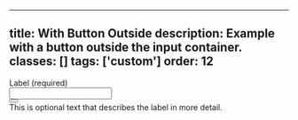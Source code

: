 <!--
 *              Copyright (c) 2025 Visa, Inc.
 *
 * Licensed under the Apache License, Version 2.0 (the "License");
 * you may not use this file except in compliance with the License.
 * You may obtain a copy of the License at
 *
 *         http://www.apache.org/licenses/LICENSE-2.0
 *
 * Unless required by applicable law or agreed to in writing, software
 * distributed under the License is distributed on an "AS IS" BASIS,
 * WITHOUT WARRANTIES OR CONDITIONS OF ANY KIND, either express or implied.
 * See the License for the specific language governing permissions and
 * limitations under the License.
 *
 -->
---
title: With Button Outside 
description: Example with a button outside the input container. 
classes: []
tags: ['custom']
order: 12
---

<div class="v-flex v-flex-col v-gap-4">
  <label class="v-label" for="input-test-12">
    Label (required)
  </label>
  <div class="v-flex v-flex-row v-align-items-center">
    <div class="v-input-container v-surface v-flex-row">
      <input aria-describedby="input-message-test-12" class="v-input" id="input-test-12" name="text-input-field" type="text"/>
    </div>
    <button aria-label="clear" class="v-button v-button-icon v-button-tertiary v-button-small" type="button">
      <svg aria-hidden="true" class="v-icon v-icon-visa v-icon-tiny" focusable="false" viewbox="0 0 16 16">
        <use href="#visa-password-hide-tiny">
        </use>
      </svg>
    </button>
  </div>
  <span class="v-input-message" id="input-message-test-12">
    This is optional text that describes the label in more detail.
  </span>
</div>

